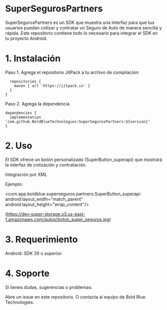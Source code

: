 # SuperSegurosPartners

SuperSegurosPartners es un SDK que muestra una interfaz para que tus usuarios puedan cotizar y contratar un Seguro de Auto de manera sencilla y rápida.
Este repositorio contiene todo lo necesario para integrar el SDK en tu proyecto Android.

# 1. Instalación

Paso 1. Agrega el repositorio JitPack a tu archivo de compilación:

```allprojects {
  repositories {
    maven { url 'https://jitpack.io' }
  }
}
```
Paso 2. Agrega la dependencia
```
dependencies {
  implementation 'com.github.BoldBlueTechnologies:SuperSegurosPartners:${version}'
}
```
# 2. Uso

El SDK ofrece un botón personalizado (SuperButton_superapi) que mostrará la interfaz de cotización y contratación. 

Integración por XML

Ejemplo:

<com.app.boldblue.superseguros.partners.SuperButton_superapi<br>
android:layout_width="match_parent"<br>
android:layout_height="wrap_content"/><br>

(https://dev-super-storage.s3.us-east-1.amazonaws.com/autos/boton_super_seguros.jpg)


# 3. Requerimiento
   
Android: SDK 26 o superior.

# 4. Soporte
   
Si tienes dudas, sugerencias o problemas:

Abre un issue en este repositorio. O contacta al equipo de Bold Blue Technologies.
